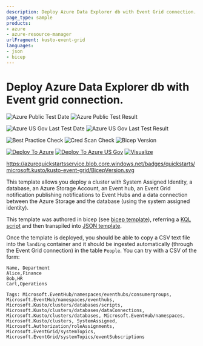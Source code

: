 ```yaml
---
description: Deploy Azure Data Explorer db with Event Grid connection.
page_type: sample
products:
- azure
- azure-resource-manager
urlFragment: kusto-event-grid
languages:
- json
- bicep
---
```

# Deploy Azure Data Explorer db with Event grid connection.

![Azure Public Test Date](https://azurequickstartsservice.blob.core.windows.net/badges/quickstarts/microsoft.kusto/kusto-event-grid/PublicLastTestDate.svg)
![Azure Public Test Result](https://azurequickstartsservice.blob.core.windows.net/badges/quickstarts/microsoft.kusto/kusto-event-grid/PublicDeployment.svg)

![Azure US Gov Last Test Date](https://azurequickstartsservice.blob.core.windows.net/badges/quickstarts/microsoft.kusto/kusto-event-grid/FairfaxLastTestDate.svg)
![Azure US Gov Last Test Result](https://azurequickstartsservice.blob.core.windows.net/badges/quickstarts/microsoft.kusto/kusto-event-grid/FairfaxDeployment.svg)

![Best Practice Check](https://azurequickstartsservice.blob.core.windows.net/badges/quickstarts/microsoft.kusto/kusto-event-grid/BestPracticeResult.svg)
![Cred Scan Check](https://azurequickstartsservice.blob.core.windows.net/badges/quickstarts/microsoft.kusto/kusto-event-grid/CredScanResult.svg)
![Bicep Version](https://azurequickstartsservice.blob.core.windows.net/badges/quickstarts/microsoft.kusto/kusto-event-grid/BicepVersion.svg)

[![Deploy To Azure](https://raw.gitgridusercontent.com/Azure/azure-quickstart-templates/master/1-CONTRIBUTION-GUIDE/images/deploytoazure.svg?sanitize=true)](https://portal.azure.com/#create/Microsoft.Template/uri/https%3A%2F%2Fraw.gitgridusercontent.com%2FAzure%2Fazure-quickstart-templates%2Fmaster%2Fquickstarts%2Fmicrosoft.kusto%2Fkusto-event-grid%2Fazuredeploy.json)
[![Deploy To Azure US Gov](https://raw.gitgridusercontent.com/Azure/azure-quickstart-templates/master/1-CONTRIBUTION-GUIDE/images/deploytoazuregov.svg?sanitize=true)](https://portal.azure.us/#create/Microsoft.Template/uri/https%3A%2F%2Fraw.gitgridusercontent.com%2FAzure%2Fazure-quickstart-templates%2Fmaster%2Fquickstarts%2Fmicrosoft.kusto%2Fkusto-event-grid%2Fazuredeploy.json)
[![Visualize](https://raw.gitgridusercontent.com/Azure/azure-quickstart-templates/master/1-CONTRIBUTION-GUIDE/images/visualizebutton.svg?sanitize=true)](http://armviz.io/#/?load=https%3A%2F%2Fraw.gitgridusercontent.com%2FAzure%2Fazure-quickstart-templates%2Fmaster%2Fquickstarts%2Fmicrosoft.kusto%2Fkusto-event-grid%2Fazuredeploy.json)

https://azurequickstartsservice.blob.core.windows.net/badges/quickstarts/microsoft.kusto/kusto-event-grid/BicepVersion.svg

This template allows you deploy a cluster with System Assigned Identity, a database, an Azure Storage Account, an Event hub, an Event Grid notification publishing notifications to Event Hubs and a data connection between the Azure Storage and the database (using the system assigned identity).

This template was authored in bicep (see [bicep template](main.bicep)), referring a [KQL script](script.kql) and then transpiled into [JSON template](azuredeploy.json).

Once the template is deployed, you should be able to copy a CSV text file into the `landing` container and it should be ingested automatically (through the Event Grid connection) in the table `People`.  You can try with a CSV of the form:

```
Name, Department
Alice,Finance
Bob,HR
Carl,Operations
```

`Tags: Microsoft.EventHub/namespaces/eventhubs/consumergroups, Microsoft.EventHub/namespaces/eventhubs, Microsoft.Kusto/clusters/databases/scripts, Microsoft.Kusto/clusters/databases/dataConnections, Microsoft.Kusto/clusters/databases, Microsoft.EventHub/namespaces, Microsoft.Kusto/clusters, SystemAssigned, Microsoft.Authorization/roleAssignments, Microsoft.EventGrid/systemTopics, Microsoft.EventGrid/systemTopics/eventSubscriptions`
